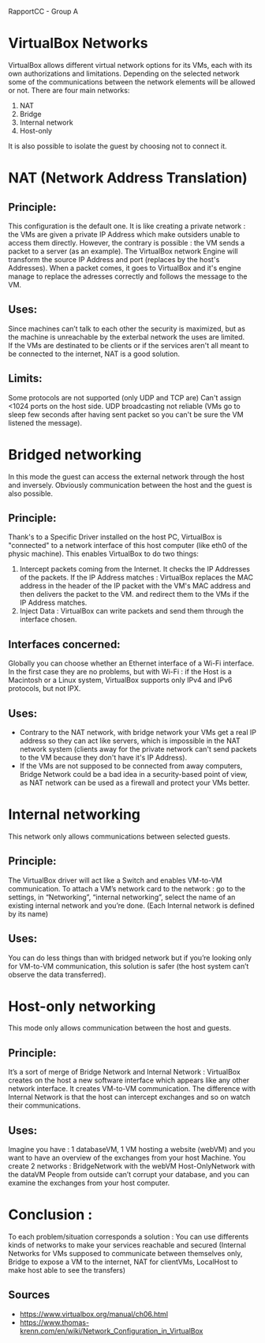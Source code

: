 RapportCC - Group A
# VirtualBox Networks
VirtualBox allows different virtual network options for its VMs, each with its own authorizations and limitations. Depending on the selected network some of the communications between the network elements will be allowed or not.
There are four main networks:
1. NAT
2. Bridge
3. Internal network
4. Host-only  

It is also possible to isolate the guest by choosing not to connect it.

# NAT (Network  Address Translation)

  ## Principle:
This configuration is the default one. It is like creating a private network : the VMs are given a private IP Address which make outsiders unable to access them directly. However, the contrary is possible : the VM sends a packet to a server (as an example). The VirtualBox network Engine will transform the source IP Address and port (replaces by the host's Addresses). When a packet comes, it goes to VirtualBox and it's engine manage to replace the adresses correctly and follows the message to the VM.
  
  ## Uses:
Since machines can’t talk to each other the security is maximized, but as the machine is unreachable by the exterbal network the uses are limited.  
If the VMs are destinated to be clients or if the services aren't all meant to be connected to the internet, NAT is a good solution.
  
  ## Limits:
Some protocols are not supported (only UDP and TCP are)
Can't assign <1024 ports on the host side.
UDP broadcasting not reliable (VMs go to sleep few seconds after having sent packet so you can't be sure the VM listened the message).


# Bridged networking
In this mode the guest can access the external network through the host and inversely. Obviously communication between the host and the guest is also possible.

  ## Principle:
Thank's to a Specific Driver installed on the host PC, VirtualBox is "connected" to a network interface of this host computer (like eth0 of the physic machine). This enables VirtualBox to do two things:
1. Intercept packets coming from the Internet. It checks the IP Addresses of the packets. If the IP Address matches : VirtualBox replaces the MAC address in the header of the IP packet with the VM's MAC address and then delivers the packet to the VM.
and redirect them to the VMs if the IP Address matches. 
2. Inject Data : VirtualBox can write packets and send them through the interface chosen.

  ## Interfaces concerned: 
Globally you can choose whether an Ethernet interface of a Wi-Fi interface. In the first case they are no problems, but with Wi-Fi : if the Host is a Macintosh or a Linux system, VirtualBox supports only IPv4 and IPv6 protocols, but not IPX.

  ## Uses:
* Contrary to the NAT network, with bridge network your VMs get a real IP address so they can act like servers, which is impossible in the NAT network system (clients away for the private network can't send packets to the VM because they don't have it's IP Address).
* If the VMs are not supposed to be connected from away computers, Bridge Network could be a bad idea in a security-based point of view, as NAT network can be used as a firewall and protect your VMs better. 


# Internal networking
This network only allows communications between selected guests.

  ## Principle:
The VirtualBox driver will act like a Switch and enables VM-to-VM communication. To attach a VM’s network card to the network : go to the settings, in “Networking”, “internal networking”, select the name of an existing internal network and you’re done. (Each Internal network is defined by its name)

  ## Uses:
You can do less things than with bridged network but if you’re looking only for VM-to-VM communication, this solution is safer (the host system can’t observe the data transferred).


# Host-only networking
This mode only allows communication between the host and guests.

  ## Principle:
It’s a sort of merge of Bridge Network and Internal Network :
VirtualBox creates on the host a new software interface which appears like any other network interface.
It creates VM-to-VM communication. The difference with Internal Network is that the host can intercept exchanges and so on watch their communications.  
  ## Uses:
Imagine you have : 1 databaseVM, 1 VM hosting a website (webVM) and you want to have an overview of the exchanges from your host Machine. You create 2 networks :
 BridgeNetwork with the webVM
Host-OnlyNetwork with the dataVM
People from outside can’t corrupt your database, and you can examine the exchanges from your host computer.

  # Conclusion : 
To each problem/situation corresponds a solution : You can use differents kinds of networks to make your services reachable and secured (Internal Networks for VMs supposed to communicate between themselves only, Bridge to expose a VM to the internet, NAT for clientVMs, LocalHost to make host able to see the transfers)

  ## Sources
- https://www.virtualbox.org/manual/ch06.html
- https://www.thomas-krenn.com/en/wiki/Network_Configuration_in_VirtualBox
